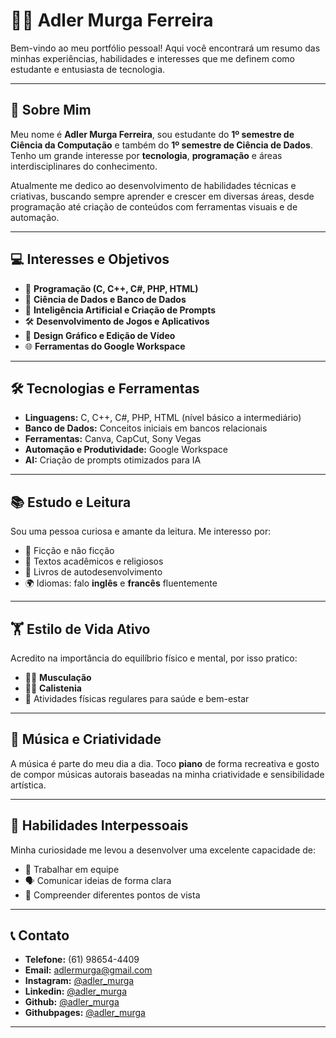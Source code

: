 # 👨‍💻 Adler Murga Ferreira

Bem-vindo ao meu portfólio pessoal! Aqui você encontrará um resumo das minhas experiências, habilidades e interesses que me definem como estudante e entusiasta de tecnologia.

---

## 🧠 Sobre Mim

Meu nome é **Adler Murga Ferreira**, sou estudante do **1º semestre de Ciência da Computação** e também do **1º semestre de Ciência de Dados**. Tenho um grande interesse por **tecnologia**, **programação** e áreas interdisciplinares do conhecimento.

Atualmente me dedico ao desenvolvimento de habilidades técnicas e criativas, buscando sempre aprender e crescer em diversas áreas, desde programação até criação de conteúdos com ferramentas visuais e de automação.

---

## 💻 Interesses e Objetivos

- 🚀 **Programação (C, C++, C#, PHP, HTML)**
- 🧠 **Ciência de Dados e Banco de Dados**
- 🤖 **Inteligência Artificial e Criação de Prompts**
- 🛠️ **Desenvolvimento de Jogos e Aplicativos**
- 🎨 **Design Gráfico e Edição de Vídeo**
- 🌐 **Ferramentas do Google Workspace**

---

## 🛠️ Tecnologias e Ferramentas

- **Linguagens:** C, C++, C#, PHP, HTML (nível básico a intermediário)
- **Banco de Dados:** Conceitos iniciais em bancos relacionais
- **Ferramentas:** Canva, CapCut, Sony Vegas
- **Automação e Produtividade:** Google Workspace
- **AI:** Criação de prompts otimizados para IA

---

## 📚 Estudo e Leitura

Sou uma pessoa curiosa e amante da leitura. Me interesso por:

- 📘 Ficção e não ficção
- 📖 Textos acadêmicos e religiosos
- 📗 Livros de autodesenvolvimento
- 🌍 Idiomas: falo **inglês** e **francês** fluentemente

---

## 🏋️ Estilo de Vida Ativo

Acredito na importância do equilíbrio físico e mental, por isso pratico:

- 🏋️‍♂️ **Musculação**
- 🤸‍♂️ **Calistenia**
- 💪 Atividades físicas regulares para saúde e bem-estar

---

## 🎵 Música e Criatividade

A música é parte do meu dia a dia. Toco **piano** de forma recreativa e gosto de compor músicas autorais baseadas na minha criatividade e sensibilidade artística.

---

## 🤝 Habilidades Interpessoais

Minha curiosidade me levou a desenvolver uma excelente capacidade de:

- 👥 Trabalhar em equipe
- 🗣️ Comunicar ideias de forma clara
- 🤔 Compreender diferentes pontos de vista

---

## 📞 Contato

- **Telefone:** (61) 98654-4409  
- **Email:** [adlermurga@gmail.com](mailto:adlermurga@gmail.com)  
- **Instagram:** [@adler_murga](https://instagram.com/adler_murga)
- **Linkedin:** [@adler_murga](https://instagram.com/adler_murga)
- **Github:** [@adler_murga](https://instagram.com/adler_murga)
- **Githubpages:** [@adler_murga](https://instagram.com/adler_murga)

---
